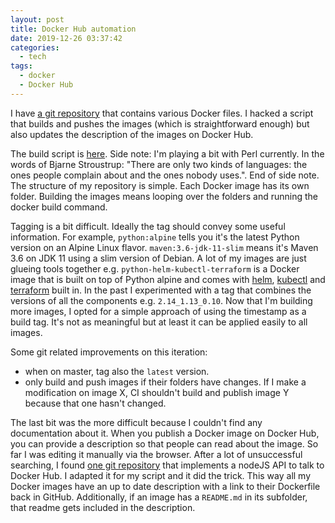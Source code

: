```yaml
---
layout: post
title: Docker Hub automation
date: 2019-12-26 03:37:42
categories:
  - tech
tags:
  - docker
  - Docker Hub
---
```


I have [a git repository](https://github.com/ngeor/dockerfiles) that contains
various Docker files. I hacked a script that builds and pushes the images (which
is straightforward enough) but also updates the description of the images on
Docker Hub.

The build script is
[here](https://github.com/ngeor/dockerfiles/blob/master/build.pl). Side note:
I'm playing a bit with Perl currently. In the words of Bjarne Stroustrup: "There
are only two kinds of languages: the ones people complain about and the ones
nobody uses.". End of side note. The structure of my repository is simple. Each
Docker image has its own folder. Building the images means looping over the
folders and running the docker build command.

Tagging is a bit difficult. Ideally the tag should convey some useful
information. For example, `python:alpine` tells you it's the latest Python
version on an Alpine Linux flavor. `maven:3.6-jdk-11-slim` means it's Maven 3.6
on JDK 11 using a slim version of Debian. A lot of my images are just glueing
tools together e.g. `python-helm-kubectl-terraform` is a Docker image that is
built on top of Python alpine and comes with [helm](https://helm.sh/),
[kubectl](https://kubernetes.io/docs/reference/kubectl/kubectl/) and
[terraform](https://www.terraform.io/) built in. In the past I experimented with
a tag that combines the versions of all the components e.g. `2.14_1.13_0.10`.
Now that I'm building more images, I opted for a simple approach of using the
timestamp as a build tag. It's not as meaningful but at least it can be applied
easily to all images.

Some git related improvements on this iteration:

- when on master, tag also the `latest` version.
- only build and push images if their folders have changes. If I make a
  modification on image X, CI shouldn't build and publish image Y because that
  one hasn't changed.

The last bit was the more difficult because I couldn't find any documentation
about it. When you publish a Docker image on Docker Hub, you can provide a
description so that people can read about the image. So far I was editing it
manually via the browser. After a lot of unsuccessful searching, I found
[one git repository](https://github.com/RyanTheAllmighty/Docker-Hub-API) that
implements a nodeJS API to talk to Docker Hub. I adapted it for my script and it
did the trick. This way all my Docker images have an up to date description with
a link to their Dockerfile back in GitHub. Additionally, if an image has a
`README.md` in its subfolder, that readme gets included in the description.
